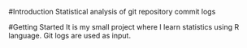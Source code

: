 #Introduction 
Statistical analysis of git repository commit logs

#Getting Started
It is my small project where I learn statistics using R language. Git logs are used as input. 
